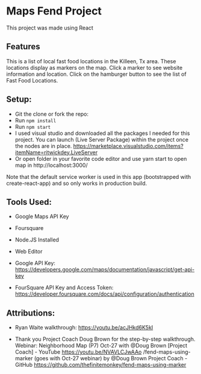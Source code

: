# Maps Fend Project
This project was made using React

## Features
This is a list of local fast food locations in the Killeen, Tx area. These locations display as markers on the map. Click a marker to see website information and location. Click on the hamburger button to see the list of Fast Food Locations.

## Setup:
* Git the clone or fork the repo:
* Run `npm install`
* Run `npm start`
* I used visual studio and downloaded all the packages I needed for this project.  You can launch (Live Server Package) within   the project once the nodes are in place. https://marketplace.visualstudio.com/items?itemName=ritwickdey.LiveServer
* Or open folder in your favorite code editor and use yarn start to open map in http://localhost:3000/

Note that the default service worker is used in this app (bootstrapped with create-react-app) and so only works in production build.

## Tools Used: 

* Google Maps API Key
* Foursquare 
* Node.JS Installed 
* Web Editor

* Google API Key: https://developers.google.com/maps/documentation/javascript/get-api-key
* FourSquare API Key and Access Token: https://developer.foursquare.com/docs/api/configuration/authentication

## Attributions:

* Ryan Waite walkthrough:
  https://youtu.be/acJHkd6K5kI

* Thank you Project Coach Doug Brown for the step-by-step walkthrough. Webinar: Neighborhood Map (P7) Oct-27 with @Doug Brown   [Project Coach] - YouTube https://youtu.be/NVAVLCJwAAo /fend-maps-using-marker (goes with Oct-27 webinar) by @Doug Brown       Project Coach - GitHub https://github.com/thefinitemonkey/fend-maps-using-marker

